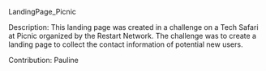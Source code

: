 LandingPage_Picnic

Description: This landing page was created in a challenge on a Tech Safari at Picnic organized by the Restart Network.
The challenge was to create a landing page to collect the contact information of potential new users.

Contribution: Pauline

